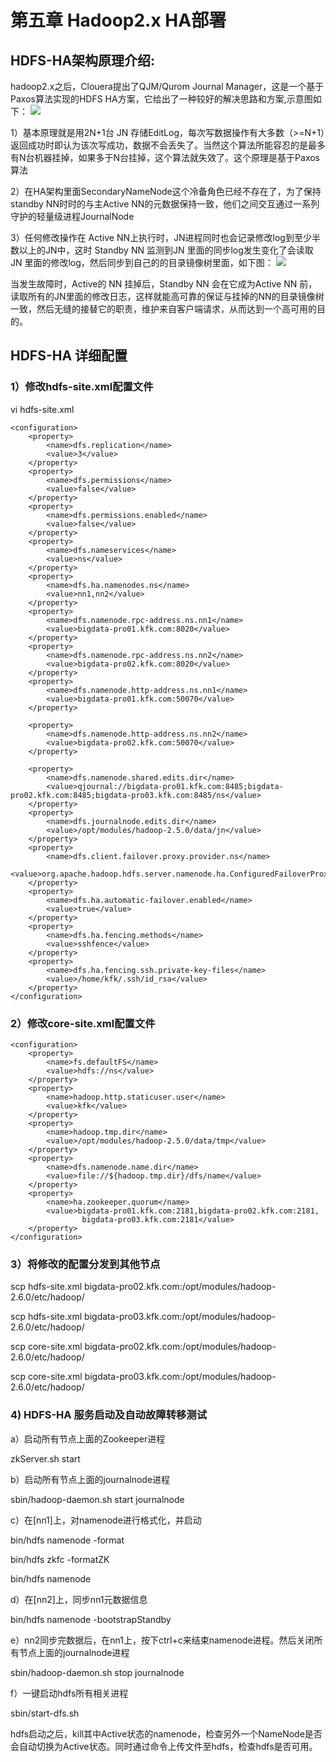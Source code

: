 # 第五章 Hadoop2.x HA部署
## HDFS-HA架构原理介绍:
hadoop2.x之后，Clouera提出了QJM/Qurom Journal Manager，这是一个基于Paxos算法实现的HDFS HA方案，它给出了一种较好的解决思路和方案,示意图如下：
![](https://img-blog.csdnimg.cn/20200518073435409.png?x-oss-process=image/watermark,type_ZmFuZ3poZW5naGVpdGk,shadow_10,text_aHR0cHM6Ly9ibG9nLmNzZG4ubmV0L3dlaXhpbl80NDQwODY5MA==,size_16,color_FFFFFF,t_70)

1）基本原理就是用2N+1台 JN 存储EditLog，每次写数据操作有大多数（>=N+1）返回成功时即认为该次写成功，数据不会丢失了。当然这个算法所能容忍的是最多有N台机器挂掉，如果多于N台挂掉，这个算法就失效了。这个原理是基于Paxos算法

2）在HA架构里面SecondaryNameNode这个冷备角色已经不存在了，为了保持standby NN时时的与主Active NN的元数据保持一致，他们之间交互通过一系列守护的轻量级进程JournalNode

3）任何修改操作在 Active NN上执行时，JN进程同时也会记录修改log到至少半数以上的JN中，这时 Standby NN 监测到JN 里面的同步log发生变化了会读取 JN 里面的修改log，然后同步到自己的的目录镜像树里面，如下图：
![](https://img-blog.csdnimg.cn/20200518073631721.png?x-oss-process=image/watermark,type_ZmFuZ3poZW5naGVpdGk,shadow_10,text_aHR0cHM6Ly9ibG9nLmNzZG4ubmV0L3dlaXhpbl80NDQwODY5MA==,size_16,color_FFFFFF,t_70)

当发生故障时，Active的 NN 挂掉后，Standby NN 会在它成为Active NN 前，读取所有的JN里面的修改日志，这样就能高可靠的保证与挂掉的NN的目录镜像树一致，然后无缝的接替它的职责，维护来自客户端请求，从而达到一个高可用的目的。
## HDFS-HA 详细配置
### 1）修改hdfs-site.xml配置文件

vi hdfs-site.xml

    <configuration>
		<property>
	        <name>dfs.replication</name>
			<value>3</value>
	    </property>
		<property>
	        <name>dfs.permissions</name>
	        <value>false</value>
	    </property>
		<property>
	        <name>dfs.permissions.enabled</name>
	        <value>false</value>
	    </property>
		<property>
            <name>dfs.nameservices</name>
            <value>ns</value>
        </property>
		<property>
            <name>dfs.ha.namenodes.ns</name>
            <value>nn1,nn2</value>
        </property>
        <property>
            <name>dfs.namenode.rpc-address.ns.nn1</name>
            <value>bigdata-pro01.kfk.com:8020</value>
        </property>
		<property>
            <name>dfs.namenode.rpc-address.ns.nn2</name>
            <value>bigdata-pro02.kfk.com:8020</value>
        </property>
        <property>
            <name>dfs.namenode.http-address.ns.nn1</name>
            <value>bigdata-pro01.kfk.com:50070</value>
        </property>
	
        <property>
            <name>dfs.namenode.http-address.ns.nn2</name>
            <value>bigdata-pro02.kfk.com:50070</value>
        </property>
	
        <property>
            <name>dfs.namenode.shared.edits.dir</name>
            <value>qjournal://bigdata-pro01.kfk.com:8485;bigdata-pro02.kfk.com:8485;bigdata-pro03.kfk.com:8485/ns</value>
        </property>
		<property>
            <name>dfs.journalnode.edits.dir</name>
            <value>/opt/modules/hadoop-2.5.0/data/jn</value>
        </property>
		<property>
        	<name>dfs.client.failover.proxy.provider.ns</name>
            <value>org.apache.hadoop.hdfs.server.namenode.ha.ConfiguredFailoverProxyProvider</value>
        </property>
		<property>
            <name>dfs.ha.automatic-failover.enabled</name>
            <value>true</value>
        </property>      
		<property>
			<name>dfs.ha.fencing.methods</name>
			<value>sshfence</value>
		</property>
        <property>
            <name>dfs.ha.fencing.ssh.private-key-files</name>
            <value>/home/kfk/.ssh/id_rsa</value>
        </property>
	</configuration>
### 2）修改core-site.xml配置文件

    <configuration>
		<property>
			<name>fs.defaultFS</name>
			<value>hdfs://ns</value>
		</property>
		<property>
			<name>hadoop.http.staticuser.user</name>
			<value>kfk</value>
		</property>
		<property>
			<name>hadoop.tmp.dir</name>
			<value>/opt/modules/hadoop-2.5.0/data/tmp</value>
		</property>
		<property>
			<name>dfs.namenode.name.dir</name>
			<value>file://${hadoop.tmp.dir}/dfs/name</value>
		</property>
		<property>
			<name>ha.zookeeper.quorum</name>
			<value>bigdata-pro01.kfk.com:2181,bigdata-pro02.kfk.com:2181,
					bigdata-pro03.kfk.com:2181</value>
		</property>
	</configuration>
### 3）将修改的配置分发到其他节点
scp hdfs-site.xml bigdata-pro02.kfk.com:/opt/modules/hadoop-2.6.0/etc/hadoop/

scp hdfs-site.xml bigdata-pro03.kfk.com:/opt/modules/hadoop-2.6.0/etc/hadoop/

scp core-site.xml bigdata-pro02.kfk.com:/opt/modules/hadoop-2.6.0/etc/hadoop/

scp core-site.xml bigdata-pro03.kfk.com:/opt/modules/hadoop-2.6.0/etc/hadoop/
### 4) HDFS-HA 服务启动及自动故障转移测试
a）启动所有节点上面的Zookeeper进程

zkServer.sh start

b）启动所有节点上面的journalnode进程

sbin/hadoop-daemon.sh start journalnode

c）在[nn1]上，对namenode进行格式化，并启动

bin/hdfs namenode -format

bin/hdfs zkfc -formatZK

bin/hdfs namenode

d）在[nn2]上，同步nn1元数据信息

bin/hdfs namenode -bootstrapStandby

e）nn2同步完数据后，在nn1上，按下ctrl+c来结束namenode进程。然后关闭所有节点上面的journalnode进程

sbin/hadoop-daemon.sh stop journalnode

f）一键启动hdfs所有相关进程

sbin/start-dfs.sh

hdfs启动之后，kill其中Active状态的namenode，检查另外一个NameNode是否会自动切换为Active状态。同时通过命令上传文件至hdfs，检查hdfs是否可用。






